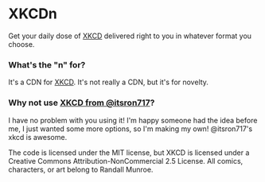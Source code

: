 # XKCDn
Get your daily dose of [XKCD](https://xkcd.com/) delivered right to you in whatever format you choose.
### What's the "n" for?
It's a CDN for [XKCD](https://xkcd.com). It's not really a CDN, but it's for novelty.
### Why not use [XKCD from @itsron717](https://github.com/itsron717/XKCD)?
I have no problem with you using it! I'm happy someone had the idea before me, I just wanted some more options, so I'm making my own! @itsron717's xkcd is awesome.

The code is licensed under the MIT license, but XKCD is licensed under a Creative Commons Attribution-NonCommercial 2.5 License. All comics, characters, or art belong to Randall Munroe.